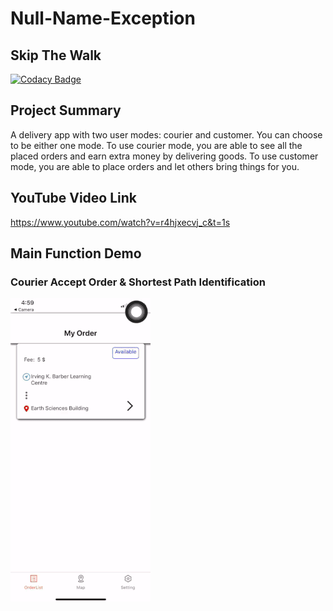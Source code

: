 # Null-Name-Exception
## Skip The Walk
[![Codacy Badge](https://api.codacy.com/project/badge/Grade/5ea0b627b01e4ae387df7624c9aa2d88)](https://www.codacy.com/manual/yanhua111/Null-Name-Exception_2?utm_source=github.com&amp;utm_medium=referral&amp;utm_content=NULL-Name-Exception/Null-Name-Exception&amp;utm_campaign=Badge_Grade)

## Project Summary
A delivery app with two user modes: courier and customer. You can choose to be either one mode. To use courier mode, you are able to see all the placed orders and earn extra money by delivering goods. To use customer mode, you are able to place orders and let others bring things for you.

## YouTube Video Link
https://www.youtube.com/watch?v=r4hjxecvj_c&t=1s

## Main Function Demo
### Courier Accept Order & Shortest Path Identification
![Alt Text](https://github.com/NULL-Name-Exception/Null-Name-Exception/blob/master/gif_source/place_order.gif)




